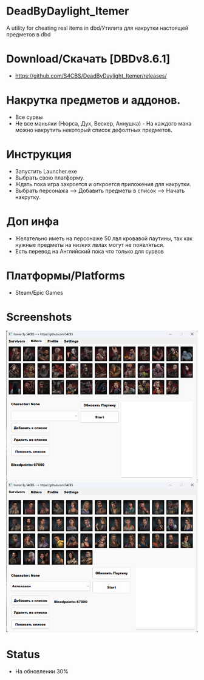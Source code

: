 # DeadByDaylight_Itemer
A utility for cheating real items in dbd/Утилита для накрутки настоящей предметов в dbd

# Download/Скачать [DBDv8.6.1]
- https://github.com/S4CBS/DeadByDaylight_Itemer/releases/

# Накрутка предметов и аддонов. 
- Все сурвы
- Не все маньяки (Нюрса, Дух, Вескер, Аннушка) - На каждого мана можно накрутить некоторый список дефолтных предметов.

# Инструкция
- Запустить Launcher.exe
- Выбрать свою платформу.
- Ждать пока игра закроется и откроется приложения для накрутки.
- Выбрать персонажа --> Добавить предметы в список --> Начать накрутку.

# Доп инфа
- Желательно иметь на персонаже 50 лвл кровавой паутины, так как нужные предметы на низких лвлах могут не появляться.
- Есть перевод на Английский пока что только для сурвов

# Платформы/Platforms
- Steam/Epic Games

# Screenshots
![image1](/images/KIllers.png?raw=true "Killers")
![image2](/images/Survivors.png?raw=true "Survivors")

# Status 
- На обновлении 30%
